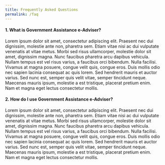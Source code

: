 ```yaml
---
title: Frequently Asked Questions
permalink: /faq
---
```


#### 1. What is Government Assistance e-Adviser?
Lorem ipsum dolor sit amet, consectetur adipiscing elit. Praesent nec dui dignissim, molestie ante non, pharetra sem. Etiam vitae nisi ac dui vulputate venenatis at vitae metus. Morbi sed risus ullamcorper, molestie dolor sit amet, dignissim magna. Nunc faucibus pharetra arcu dapibus vehicula. Nullam tempus est vel risus varius, a faucibus orci bibendum. Nulla facilisi. Vivamus at magna posuere, congue velit quis, congue eros. Duis mollis odio nec sapien lacinia consequat ac quis lorem. Sed hendrerit mauris et auctor varius. Sed nunc est, semper quis velit vitae, semper tincidunt neque. Maecenas mauris ipsum, molestie a est tristique, placerat pretium enim. Nam et magna eget lectus consectetur mollis.

#### 2. How do I use Government Assistance e-Adviser?
Lorem ipsum dolor sit amet, consectetur adipiscing elit. Praesent nec dui dignissim, molestie ante non, pharetra sem. Etiam vitae nisi ac dui vulputate venenatis at vitae metus. Morbi sed risus ullamcorper, molestie dolor sit amet, dignissim magna. Nunc faucibus pharetra arcu dapibus vehicula. Nullam tempus est vel risus varius, a faucibus orci bibendum. Nulla facilisi. Vivamus at magna posuere, congue velit quis, congue eros. Duis mollis odio nec sapien lacinia consequat ac quis lorem. Sed hendrerit mauris et auctor varius. Sed nunc est, semper quis velit vitae, semper tincidunt neque. Maecenas mauris ipsum, molestie a est tristique, placerat pretium enim. Nam et magna eget lectus consectetur mollis.


